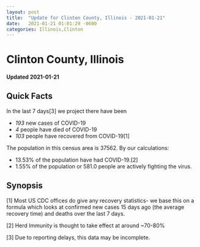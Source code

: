 ```yaml
---
layout: post
title:  "Update for Clinton County, Illinois - 2021-01-21"
date:   2021-01-21 01:01:29 -0600
categories: Illinois,Clinton
---
```


# Clinton County, Illinois
#### Updated 2021-01-21

## Quick Facts

In the last 7 days[3] we project there have been
- *193* new cases of COVID-19
- *4* people have died of COVID-19
- *103* people have recovered from COVID-19[1]

The population in this census area is 37562. By our calculations:
- 13.53% of the population have had COVID-19.[2]
- 1.55% of the population or 581.0 people are actively fighting the virus.

## Synopsis




[1] Most US CDC offices do give any recovery statistics- we base this on a formula which looks at confirmed new cases
15 days ago (the average recovery time) and deaths over the last 7 days.

[2] Herd Immunity is thought to take effect at around ~70-80%

[3] Due to reporting delays, this data may be incomplete.
 
    